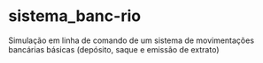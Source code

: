 # sistema_banc-rio
Simulação em linha de comando de um sistema de movimentações bancárias básicas (depósito, saque e emissão de extrato)

